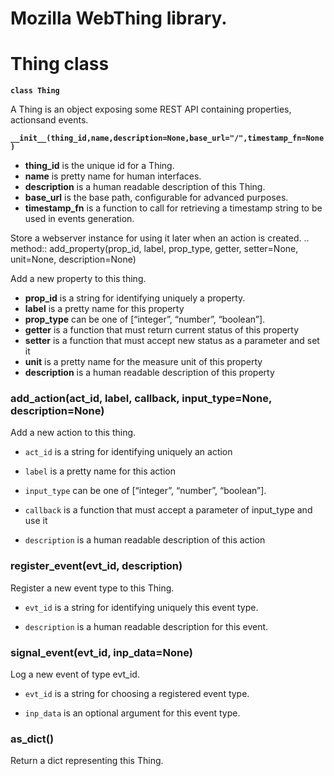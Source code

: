 # Mozilla WebThing library.

# Thing class


**`class Thing`**

A Thing is an object exposing some REST API containing properties, actionsand events.


**`__init__(thing_id,name,description=None,base_url="/",timestamp_fn=None)`**

-	**thing_id** is the unique id for a Thing.
-	**name** is pretty name for human interfaces.
-	**description** is a human readable description of this Thing.
-	**base_url** is the base path, configurable for advanced purposes.
-	**timestamp_fn** is a function to call for retrieving a timestamp string to be used in events generation.

Store a webserver instance for using it later when an action is created. ..  method:: add_property(prop_id, label, prop_type, getter, setter=None, unit=None, description=None)

Add a new property to this thing.


-	**prop_id** is a string for identifying uniquely a property.
-	**label** is a pretty name for this property
-	**prop_type** can be one of [“integer”, “number”, “boolean”].
-	**getter** is a function that must return current status of this property
-	**setter** is a function that must accept new status as a parameter and set it
-	**unit** is a pretty name for the measure unit of this property
-	**description** is a human readable description of this property


### add_action(act_id, label, callback, input_type=None, description=None)
Add a new action to this thing.


* ```act_id``` is a string for identifying uniquely an action


* ```label``` is a pretty name for this action


* ```input_type``` can be one of [“integer”, “number”, “boolean”].


* ```callback``` is a function that must accept a parameter of input_type and use it


* ```description``` is a human readable description of this action


### register_event(evt_id, description)
Register a new event type to this Thing.


* ```evt_id``` is a string for identifying uniquely this event type.


* ```description``` is a human readable description for this event.


### signal_event(evt_id, inp_data=None)
Log a new event of type evt_id.


* ```evt_id``` is a string for choosing a registered event type.


* ```inp_data``` is an optional argument for this event type.


### as_dict()
Return a dict representing this Thing.
<!--stackedit_data:
eyJoaXN0b3J5IjpbLTM1MjY0MzA2MSwtMTMwNDIwODc2MF19
-->